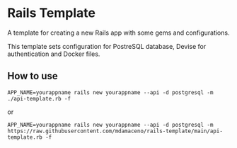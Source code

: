 # Rails Template

A template for creating a new Rails app with some gems and configurations.

This template sets configuration for PostreSQL database, Devise for authentication and Docker files.

## How to use

```shell
APP_NAME=yourappname rails new yourappname --api -d postgresql -m ./api-template.rb -f
```

or

```shell
APP_NAME=yourappname rails new yourappname --api -d postgresql -m https://raw.githubusercontent.com/mdamaceno/rails-template/main/api-template.rb -f
```
